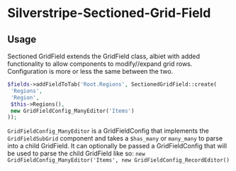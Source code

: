# Silverstripe-Sectioned-Grid-Field

## Usage ##
Sectioned GridField extends the GridField class, albiet with added functionality to allow components to modify//expand grid rows. Configuration is more or less the same between the two.
```php
$fields->addFieldToTab('Root.Regions', SectionedGridField::create(
 'Regions',
 'Region',
 $this->Regions(),
 new GridFieldConfig_ManyEditor('Items')
));
```
`GridFieldConfig_ManyEditor` is a GridFieldConfig that implements the `GridFieldSubGrid` component and takes a `$has_many` or `many_many` to parse into a child GridField. It can optionally be passed a GridFieldConfig that will be used to parse the child GridField like so: `new GridFieldConfig_ManyEditor('Items', new GridFieldConfig_RecordEditor()`

